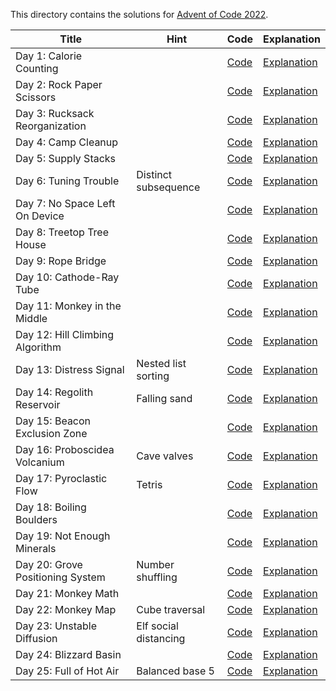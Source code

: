 This directory contains the solutions for [Advent of Code 2022](https://adventofcode.com/2022).

| Title                            | Hint                  | Code            | Explanation             |
|----------------------------------|-----------------------|-----------------|-------------------------|
| Day 1: Calorie Counting          |                       | [Code](day1.q)  | [Explanation](day1.md)  |
| Day 2: Rock Paper Scissors       |                       | [Code](day2.q)  | [Explanation](day2.md)  |
| Day 3: Rucksack Reorganization   |                       | [Code](day3.q)  | [Explanation](day3.md)  |
| Day 4: Camp Cleanup              |                       | [Code](day4.q)  | [Explanation](day4.md)  |
| Day 5: Supply Stacks             |                       | [Code](day5.q)  | [Explanation](day5.md)  |
| Day 6: Tuning Trouble            | Distinct subsequence  | [Code](day6.q)  | [Explanation](day6.md)  |
| Day 7: No Space Left On Device   |                       | [Code](day7.q)  | [Explanation](day7.md)  |
| Day 8: Treetop Tree House        |                       | [Code](day8.q)  | [Explanation](day8.md)  |
| Day 9: Rope Bridge               |                       | [Code](day9.q)  | [Explanation](day9.md)  |
| Day 10: Cathode-Ray Tube         |                       | [Code](day10.q) | [Explanation](day10.md) |
| Day 11: Monkey in the Middle     |                       | [Code](day11.q) | [Explanation](day11.md) |
| Day 12: Hill Climbing Algorithm  |                       | [Code](day12.q) | [Explanation](day12.md) |
| Day 13: Distress Signal          | Nested list sorting   | [Code](day13.q) | [Explanation](day13.md) |
| Day 14: Regolith Reservoir       | Falling sand          | [Code](day14.q) | [Explanation](day14.md) |
| Day 15: Beacon Exclusion Zone    |                       | [Code](day15.q) | [Explanation](day15.md) |
| Day 16: Proboscidea Volcanium    | Cave valves           | [Code](day16.q) | [Explanation](day16.md) |
| Day 17: Pyroclastic Flow         | Tetris                | [Code](day17.q) | [Explanation](day17.md) |
| Day 18: Boiling Boulders         |                       | [Code](day18.q) | [Explanation](day18.md) |
| Day 19: Not Enough Minerals      |                       | [Code](day19.q) | [Explanation](day19.md) |
| Day 20: Grove Positioning System | Number shuffling      | [Code](day20.q) | [Explanation](day20.md) |
| Day 21: Monkey Math              |                       | [Code](day21.q) | [Explanation](day21.md) |
| Day 22: Monkey Map               | Cube traversal        | [Code](day22.q) | [Explanation](day22.md) |
| Day 23: Unstable Diffusion       | Elf social distancing | [Code](day23.q) | [Explanation](day23.md) |
| Day 24: Blizzard Basin           |                       | [Code](day24.q) | [Explanation](day24.md) |
| Day 25: Full of Hot Air          | Balanced base 5       | [Code](day25.q) | [Explanation](day25.md) |

